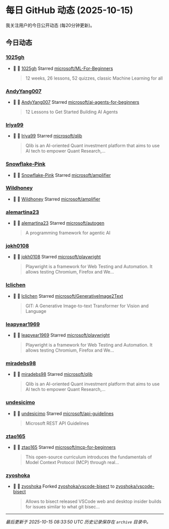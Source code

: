 # 每日 GitHub 动态 (2025-10-15)

我关注用户的今日公开动态 (每20分钟更新)。

## 今日动态

### [1025gh](https://github.com/1025gh)
- 🌟 👤 [1025gh](https://github.com/1025gh) Starred [microsoft/ML-For-Beginners](https://github.com/microsoft/ML-For-Beginners)
  > 12 weeks, 26 lessons, 52 quizzes, classic Machine Learning for all

### [AndyYang007](https://github.com/AndyYang007)
- 🌟 👤 [AndyYang007](https://github.com/AndyYang007) Starred [microsoft/ai-agents-for-beginners](https://github.com/microsoft/ai-agents-for-beginners)
  > 12 Lessons to Get Started Building AI Agents

### [Iriya99](https://github.com/Iriya99)
- 🌟 👤 [Iriya99](https://github.com/Iriya99) Starred [microsoft/qlib](https://github.com/microsoft/qlib)
  > Qlib is an AI-oriented Quant investment platform that aims to use AI tech to empower Quant Research,...

### [Snowflake-Pink](https://github.com/Snowflake-Pink)
- 🌟 👤 [Snowflake-Pink](https://github.com/Snowflake-Pink) Starred [microsoft/amplifier](https://github.com/microsoft/amplifier)

### [Wildhoney](https://github.com/Wildhoney)
- 🌟 👤 [Wildhoney](https://github.com/Wildhoney) Starred [microsoft/amplifier](https://github.com/microsoft/amplifier)

### [alemartina23](https://github.com/alemartina23)
- 🌟 👤 [alemartina23](https://github.com/alemartina23) Starred [microsoft/autogen](https://github.com/microsoft/autogen)
  > A programming framework for agentic AI

### [jokh0108](https://github.com/jokh0108)
- 🌟 👤 [jokh0108](https://github.com/jokh0108) Starred [microsoft/playwright](https://github.com/microsoft/playwright)
  > Playwright is a framework for Web Testing and Automation. It allows testing Chromium, Firefox and We...

### [lclichen](https://github.com/lclichen)
- 🌟 👤 [lclichen](https://github.com/lclichen) Starred [microsoft/GenerativeImage2Text](https://github.com/microsoft/GenerativeImage2Text)
  > GIT: A Generative Image-to-text Transformer for Vision and Language

### [leapyear1969](https://github.com/leapyear1969)
- 🌟 👤 [leapyear1969](https://github.com/leapyear1969) Starred [microsoft/playwright](https://github.com/microsoft/playwright)
  > Playwright is a framework for Web Testing and Automation. It allows testing Chromium, Firefox and We...

### [miradebs98](https://github.com/miradebs98)
- 🌟 👤 [miradebs98](https://github.com/miradebs98) Starred [microsoft/qlib](https://github.com/microsoft/qlib)
  > Qlib is an AI-oriented Quant investment platform that aims to use AI tech to empower Quant Research,...

### [undesicimo](https://github.com/undesicimo)
- 🌟 👤 [undesicimo](https://github.com/undesicimo) Starred [microsoft/api-guidelines](https://github.com/microsoft/api-guidelines)
  > Microsoft REST API Guidelines

### [ztao165](https://github.com/ztao165)
- 🌟 👤 [ztao165](https://github.com/ztao165) Starred [microsoft/mcp-for-beginners](https://github.com/microsoft/mcp-for-beginners)
  > This open-source curriculum introduces the fundamentals of Model Context Protocol (MCP) through real...

### [zyoshoka](https://github.com/zyoshoka)
- 🍴 👤 [zyoshoka](https://github.com/zyoshoka) Forked [zyoshoka/vscode-bisect](https://github.com/zyoshoka/vscode-bisect) to [zyoshoka/vscode-bisect](https://github.com/zyoshoka/vscode-bisect)
  > Allows to bisect released VSCode web and desktop insider builds for issues similar to what git bisec...


---
*最后更新于 2025-10-15 08:33:50 UTC*
*历史记录保存在 `archive` 目录中。*
